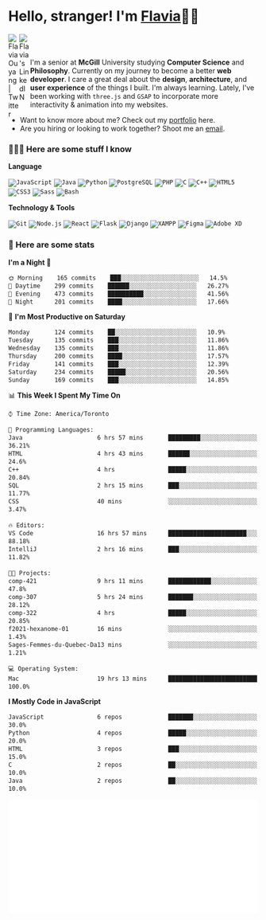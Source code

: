 <h1>Hello, stranger! I'm <a href="https://flaviaouyang.github.io/portfolio-site/">Flavia</a>👋🏻</h1>

<a href="https://twitter.com/FlaviaOuyang">
  <img align="left" alt="Flavia Ouyang | Twitter" width="22px" src="https://raw.githubusercontent.com/peterthehan/peterthehan/master/assets/twitter.svg" />
</a>
<a href="https://www.linkedin.com/in/flavia-ouyang/">
  <img align="left" alt="Flavia's LinkedIN" width="22px" src="https://raw.githubusercontent.com/peterthehan/peterthehan/master/assets/linkedin.svg" />
</a>
<br /><br />

I'm a senior at **McGill** University studying **Computer Science** and **Philosophy**. Currently on my journey to become a better **web developer**. I care a great deal about the **design**, **architecture**, and **user experience** of the things I built. I'm always learning. Lately, I've been working with `three.js` and `GSAP` to incorporate more interactivity & animation into my websites.
  - Want to know more about me? Check out my <a href="https://flaviaouyang.github.io/portfolio-site/">portfolio</a> here. 
  - Are you hiring or looking to work together? Shoot me an <a href="mailto:flavia.ouyang@mail.mcgill.ca">email</a>.


<h3>👩🏻‍💻 Here are some stuff I know</h3>

**Language**

<code><img height="40" src="https://profilinator.rishav.dev/skills-assets/javascript-original.svg" alt="JavaScript" /></code>
<code><img height="40" src="https://profilinator.rishav.dev/skills-assets/java-original-wordmark.svg" alt="Java" /></code>
<code><img height="40" src="https://profilinator.rishav.dev/skills-assets/python-original.svg" alt="Python" /></code>
<code><img height="40" src="https://profilinator.rishav.dev/skills-assets/postgresql-original-wordmark.svg" alt="PostgreSQL" /></code>
<code><img height="40" src="https://profilinator.rishav.dev/skills-assets/php-original.svg" alt="PHP" /></code>
<code><img height="40" src="https://profilinator.rishav.dev/skills-assets/c-original.svg" alt="C" /></code>
<code><img height="40" src="https://profilinator.rishav.dev/skills-assets/cplusplus-original.svg" alt="C++" /></code>
<code><img height="40" src="https://profilinator.rishav.dev/skills-assets/html5-original-wordmark.svg" alt="HTML5" /></code>
<code><img height="40" src="https://profilinator.rishav.dev/skills-assets/css3-original-wordmark.svg" alt="CSS3" /></code>
<code><img height="40" src="https://profilinator.rishav.dev/skills-assets/sass-original.svg" alt="Sass" /></code>
<code><img height="40" src="https://profilinator.rishav.dev/skills-assets/gnu_bash-icon.svg" alt="Bash" /></code>

**Technology & Tools**

<code><img src="https://profilinator.rishav.dev/skills-assets/git-scm-icon.svg" alt="Git" height="40" /></code>
<code><img src="https://profilinator.rishav.dev/skills-assets/nodejs-original-wordmark.svg" alt="Node.js" height="40" /></code>
<code><img src="https://profilinator.rishav.dev/skills-assets/react-original-wordmark.svg" alt="React" height="40" /></code>
<code><img src="https://profilinator.rishav.dev/skills-assets/flask.png" alt="Flask" height="40" /></code>
<code><img src="https://profilinator.rishav.dev/skills-assets/django-original.svg" alt="Django" height="40" /></code>
<code><img src="https://profilinator.rishav.dev/skills-assets/xampp.png" alt="XAMPP" height="40" /></code>
<code><img src="https://profilinator.rishav.dev/skills-assets/figma-icon.svg" alt="Figma" height="40" /></code>
<code><img src="https://profilinator.rishav.dev/skills-assets/adobexd.png" alt="Adobe XD" height="40" /></code>


<h3>📑 Here are some stats</h3>

<!--START_SECTION:waka-->
**I'm a Night 🦉** 

```text
🌞 Morning    165 commits    ███░░░░░░░░░░░░░░░░░░░░░░   14.5% 
🌆 Daytime    299 commits    ██████░░░░░░░░░░░░░░░░░░░   26.27% 
🌃 Evening    473 commits    ██████████░░░░░░░░░░░░░░░   41.56% 
🌙 Night      201 commits    ████░░░░░░░░░░░░░░░░░░░░░   17.66%

```
📅 **I'm Most Productive on Saturday** 

```text
Monday       124 commits    ██░░░░░░░░░░░░░░░░░░░░░░░   10.9% 
Tuesday      135 commits    ███░░░░░░░░░░░░░░░░░░░░░░   11.86% 
Wednesday    135 commits    ███░░░░░░░░░░░░░░░░░░░░░░   11.86% 
Thursday     200 commits    ████░░░░░░░░░░░░░░░░░░░░░   17.57% 
Friday       141 commits    ███░░░░░░░░░░░░░░░░░░░░░░   12.39% 
Saturday     234 commits    █████░░░░░░░░░░░░░░░░░░░░   20.56% 
Sunday       169 commits    ███░░░░░░░░░░░░░░░░░░░░░░   14.85%

```


📊 **This Week I Spent My Time On** 

```text
⌚︎ Time Zone: America/Toronto

💬 Programming Languages: 
Java                     6 hrs 57 mins       █████████░░░░░░░░░░░░░░░░   36.21% 
HTML                     4 hrs 43 mins       ██████░░░░░░░░░░░░░░░░░░░   24.6% 
C++                      4 hrs               █████░░░░░░░░░░░░░░░░░░░░   20.84% 
SQL                      2 hrs 15 mins       ███░░░░░░░░░░░░░░░░░░░░░░   11.77% 
CSS                      40 mins             ░░░░░░░░░░░░░░░░░░░░░░░░░   3.47%

🔥 Editors: 
VS Code                  16 hrs 57 mins      ██████████████████████░░░   88.18% 
IntelliJ                 2 hrs 16 mins       ███░░░░░░░░░░░░░░░░░░░░░░   11.82%

🐱‍💻 Projects: 
comp-421                 9 hrs 11 mins       ████████████░░░░░░░░░░░░░   47.8% 
comp-307                 5 hrs 24 mins       ███████░░░░░░░░░░░░░░░░░░   28.12% 
comp-322                 4 hrs               █████░░░░░░░░░░░░░░░░░░░░   20.85% 
f2021-hexanome-01        16 mins             ░░░░░░░░░░░░░░░░░░░░░░░░░   1.43% 
Sages-Femmes-du-Quebec-Da13 mins             ░░░░░░░░░░░░░░░░░░░░░░░░░   1.21%

💻 Operating System: 
Mac                      19 hrs 13 mins      █████████████████████████   100.0%

```

**I Mostly Code in JavaScript** 

```text
JavaScript               6 repos             ███████░░░░░░░░░░░░░░░░░░   30.0% 
Python                   4 repos             █████░░░░░░░░░░░░░░░░░░░░   20.0% 
HTML                     3 repos             ███░░░░░░░░░░░░░░░░░░░░░░   15.0% 
C                        2 repos             ██░░░░░░░░░░░░░░░░░░░░░░░   10.0% 
Java                     2 repos             ██░░░░░░░░░░░░░░░░░░░░░░░   10.0%

```



<!--END_SECTION:waka-->

<img src="/metrics.plugin.isocalendar.svg" width="700px">
